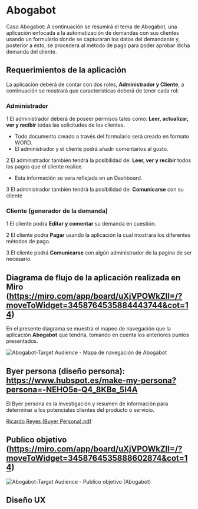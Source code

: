 # Abogabot
Caso Abogabot:
A continuación se resumirá el tema de Abogabot, una aplicación enfocada a la automatización de demandas con sus clientes usando un formulario donde se capturaran 
los datos del demandante y, posterior a esto, se procederá al método de pago para poder aprobar dicha demanda del cliente. 


## Requerimientos de la aplicación
La aplicación deberá de contar con dos roles, **Administrador y Cliente**, a continuación se mostrará que características deberá de tener cada rol:

### Administrador

1 El administrador deberá de poseer permisos tales como: **Leer, actualizar, ver y  recibir** todas las solicitudes de los clientes.
- Todo documento creado a través del formulario será creado en formato WORD.
- El administrador y el cliente podrá añadir comentarios al gusto.

2 El administrador también tendrá la posibilidad de: **Leer, ver y  recibir** todos los pagos que el cliente realice.
- Esta información se vera reflejada en un Dashboard.

3 El administrador también tendrá la posibilidad de: **Comunicarse** con su cliente

### Cliente (generador de la demanda) 

1 El cliente podra **Editar y comentar** su demanda en cuestión.

2 El cliente podra **Pagar** usando la aplicación la cual mostrara los diferentes métodos de pago.

3 El cliente podrá **Comunicarse** con algún administrador de la pagina de ser necesario.

## Diagrama de flujo de la aplicación realizada en Miro (https://miro.com/app/board/uXjVPOWkZII=/?moveToWidget=3458764535884443744&cot=14)
En el presente diagrama se muestra el mapeo de navegación que la aplicación **Abogabot** que tendría, tomando en cuenta los anteriores puntos presentados. 

![Abogabot-Target Audience - Mapa de navegación de Abogabot ](https://user-images.githubusercontent.com/115331686/195663411-819506a9-32b1-43be-b389-9886c69a83e6.jpg)



## Byer persona (diseño persona): https://www.hubspot.es/make-my-persona?persona=-NEHO5e-Q4_8KBe_5I4A
El Byer persona es la investigación y resumen de información para determinar a los potenciales clientes del producto o servicio.

[Ricardo Reyes (Buyer Persona).pdf](https://github.com/CharlieCCR/Caso-Abogabot/files/9779159/Ricardo.Reyes.Buyer.Persona.pdf)

## Publico objetivo (https://miro.com/app/board/uXjVPOWkZII=/?moveToWidget=3458764535888602874&cot=14)

![Abogabot-Target Audience - Publico objetivo (Abogabot)](https://user-images.githubusercontent.com/115331686/195671485-bbefa86b-ff2e-4f74-ba4c-b48b471daec4.jpg)

## Diseño UX
